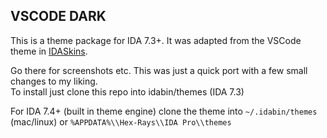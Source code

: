 VSCODE DARK
-----------
This is a theme package for IDA 7.3+. It was adapted from the VSCode theme in [IDASkins](https://github.com/zyantific/IDASkins).  

Go there for screenshots etc. This was just a quick port with a few small changes to my liking.  
To install just clone this repo into idabin/themes (IDA 7.3)  

For IDA 7.4+ (built in theme engine) clone the theme into `~/.idabin/themes` (mac/linux) or `%APPDATA%\\Hex-Rays\\IDA Pro\\themes`
